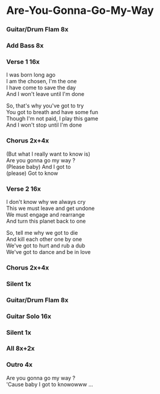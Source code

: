 # Are-You-Gonna-Go-My-Way


### Guitar/Drum Flam  8x

### Add Bass  8x

### Verse 1  16x
I was born long ago  
I am the chosen, I'm the one  
I have come to save the day  
And I won't leave until I'm done  

So, that's why you've got to try  
You got to breath and have some fun  
Though I'm not paid, I play this game  
And I won't stop until I'm done  

### Chorus  2x+4x
(But what I really want to know is)    
Are you gonna go my way ?  
(Please baby) And I got to  
(please) Got to know  

### Verse 2  16x
I don't know why we always cry  
This we must leave and get undone  
We must engage and rearrange  
And turn this planet back to one  

So, tell me why we got to die  
And kill each other one by one  
We've got to hurt and rub a dub  
We've got to dance and be in love  

### Chorus  2x+4x

### Silent  1x

### Guitar/Drum Flam  8x

### Guitar Solo  16x

### Silent  1x

### All  8x+2x

### Outro  4x
Are you gonna go my way ?  
'Cause baby I got to knowowww ...  
